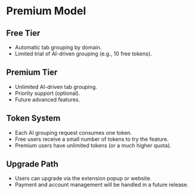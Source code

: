 # Premium Model

## Free Tier

- Automatic tab grouping by domain.
- Limited trial of AI-driven grouping (e.g., 10 free tokens).

## Premium Tier

- Unlimited AI-driven tab grouping.
- Priority support (optional).
- Future advanced features.

## Token System

- Each AI grouping request consumes one token.
- Free users receive a small number of tokens to try the feature.
- Premium users have unlimited tokens (or a much higher quota).

## Upgrade Path

- Users can upgrade via the extension popup or website.
- Payment and account management will be handled in a future release.
